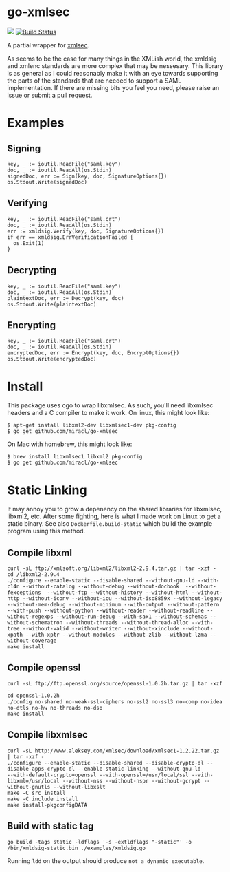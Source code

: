 # go-xmlsec

[![](https://godoc.org/github.com/miracl/go-xmlsec?status.png)](http://godoc.org/github.com/miracl/go-xmlsec) [![Build Status](https://travis-ci.org/miracl/go-xmlsec.svg?branch=master)](https://travis-ci.org/miracl/go-xmlsec)

A partial wrapper for [xmlsec](https://www.aleksey.com/xmlsec). 

As seems to be the case for many things in the XMLish world, the xmldsig and xmlenc standards are more complex that may be nessesary. This library is as general as I could reasonably make it with an eye towards supporting the parts of the standards that are needed to support a SAML implementation. If there are missing bits you feel you need, please raise an issue or submit a pull request. 

# Examples

## Signing

    key, _ := ioutil.ReadFile("saml.key")
    doc, _ := ioutil.ReadAll(os.Stdin)
    signedDoc, err := Sign(key, doc, SignatureOptions{})
    os.Stdout.Write(signedDoc)

## Verifying

    key, _ := ioutil.ReadFile("saml.crt")
    doc, _ := ioutil.ReadAll(os.Stdin)
    err := xmldsig.Verify(key, doc, SignatureOptions{})
    if err == xmldsig.ErrVerificationFailed {
      os.Exit(1)
    }

## Decrypting

    key, _ := ioutil.ReadFile("saml.key")
    doc, _ := ioutil.ReadAll(os.Stdin)
    plaintextDoc, err := Decrypt(key, doc)
    os.Stdout.Write(plaintextDoc)

## Encrypting

    key, _ := ioutil.ReadFile("saml.crt")
    doc, _ := ioutil.ReadAll(os.Stdin)
    encryptedDoc, err := Encrypt(key, doc, EncryptOptions{})
    os.Stdout.Write(encryptedDoc)

# Install

This package uses cgo to wrap libxmlsec. As such, you'll need libxmlsec headers and a C compiler to make it work. On linux, this might look like:

    $ apt-get install libxml2-dev libxmlsec1-dev pkg-config
    $ go get github.com/miracl/go-xmlsec

On Mac with homebrew, this might look like:

    $ brew install libxmlsec1 libxml2 pkg-config
    $ go get github.com/miracl/go-xmlsec

# Static Linking

It may annoy you to grow a depenency on the shared libraries for libxmlsec, libxml2, etc. After some fighting, here is what I made work on Linux to get
a static binary. See also `Dockerfile.build-static` which build the example
program using this method.

## Compile libxml

```
curl -sL ftp://xmlsoft.org/libxml2/libxml2-2.9.4.tar.gz | tar -xzf -
cd /libxml2-2.9.4
./configure --enable-static --disable-shared --without-gnu-ld --with-c14n --without-catalog --without-debug --without-docbook  --without-fexceptions  --without-ftp --without-history --without-html --without-http --without-iconv --without-icu --without-iso8859x --without-legacy --without-mem-debug --without-minimum --with-output --without-pattern --with-push --without-python --without-reader --without-readline --without-regexps --without-run-debug --with-sax1 --without-schemas --without-schematron --without-threads --without-thread-alloc --with-tree --without-valid --without-writer --without-xinclude --without-xpath --with-xptr --without-modules --without-zlib --without-lzma --without-coverage
make install
```

## Compile openssl

```
curl -sL ftp://ftp.openssl.org/source/openssl-1.0.2h.tar.gz | tar -xzf -
cd openssl-1.0.2h
./config no-shared no-weak-ssl-ciphers no-ssl2 no-ssl3 no-comp no-idea no-dtls no-hw no-threads no-dso
make install
```

## Compile libxmlsec

```
curl -sL http://www.aleksey.com/xmlsec/download/xmlsec1-1.2.22.tar.gz | tar -xzf -
./configure --enable-static --disable-shared --disable-crypto-dl --disable-apps-crypto-dl --enable-static-linking --without-gnu-ld       --with-default-crypto=openssl --with-openssl=/usr/local/ssl --with-libxml=/usr/local --without-nss --without-nspr --without-gcrypt --without-gnutls --without-libxslt
make -C src install
make -C include install
make install-pkgconfigDATA
```

## Build with static tag

```
go build -tags static -ldflags '-s -extldflags "-static"' -o /bin/xmldsig-static.bin ./examples/xmldsig.go
```

Running `ldd` on the output should produce `not a dynamic executable`.


